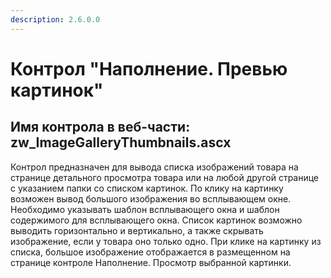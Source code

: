 ```yaml
---
description: 2.6.0.0
---
```


# Контрол "Наполнение. Превью картинок"

## Имя контрола в веб-части: zw\_ImageGalleryThumbnails.ascx

Контрол предназначен для вывода списка изображений товара на странице детального просмотра товара или на любой другой странице с указанием папки со списком картинок. По клику на картинку возможен вывод большого изображения во всплывающем окне. Необходимо указывать шаблон всплывающего окна и шаблон содержимого для всплывающего окна. Список картинок возможно выводить горизонтально и вертикально, а также скрывать изображение, если у товара оно только одно. При клике на картинку из списка, большое изображение отображается в размещенном на странице контроле Наполнение. Просмотр выбранной картинки.

